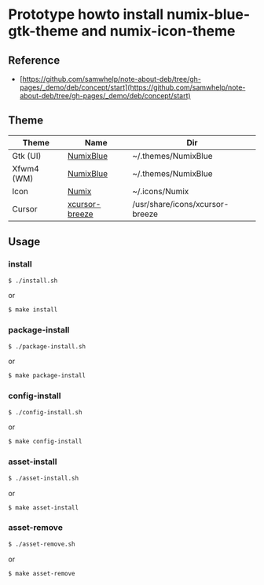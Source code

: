 
# Prototype howto install numix-blue-gtk-theme and numix-icon-theme

## Reference

* [https://github.com/samwhelp/note-about-deb/tree/gh-pages/_demo/deb/concept/start](https://github.com/samwhelp/note-about-deb/tree/gh-pages/_demo/deb/concept/start)

## Theme

| Theme | Name | Dir |
| --- | --- | --- |
| Gtk (UI) | [NumixBlue](https://packages.ubuntu.com/focal/numix-blue-gtk-theme) | ~/.themes/NumixBlue |
| Xfwm4 (WM) | [NumixBlue](https://packages.ubuntu.com/focal/numix-blue-gtk-theme) | ~/.themes/NumixBlue |
| Icon | [Numix](https://packages.ubuntu.com/focal/numix-icon-theme) | ~/.icons/Numix |
| Cursor | [xcursor-breeze](https://discover.manjaro.org/packages/xcursor-breeze) | /usr/share/icons/xcursor-breeze |


## Usage

### install

``` sh
$ ./install.sh
```

or

``` sh
$ make install
```


### package-install

``` sh
$ ./package-install.sh
```

or

``` sh
$ make package-install
```


### config-install

``` sh
$ ./config-install.sh
```

or

``` sh
$ make config-install
```


### asset-install

``` sh
$ ./asset-install.sh
```

or

``` sh
$ make asset-install
```


### asset-remove

``` sh
$ ./asset-remove.sh
```

or

``` sh
$ make asset-remove
```
